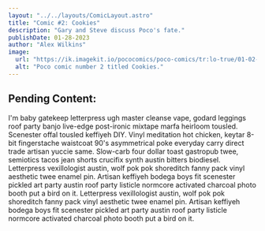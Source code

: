 ```yaml
---
layout: "../../layouts/ComicLayout.astro"
title: "Comic #2: Cookies"
description: "Gary and Steve discuss Poco's fate."
publishDate: 01-28-2023
author: "Alex Wilkins"
image:
  url: "https://ik.imagekit.io/pococomics/poco-comics/tr:lo-true/01-02-cookies.webp"
  alt: "Poco comic number 2 titled Cookies."
---
```


## Pending Content:

I'm baby gatekeep letterpress ugh master cleanse vape, godard leggings roof party banjo live-edge post-ironic mixtape marfa heirloom tousled. Scenester offal tousled keffiyeh DIY. Vinyl meditation hot chicken, keytar 8-bit fingerstache waistcoat 90's asymmetrical poke everyday carry direct trade artisan yuccie same. Slow-carb four dollar toast gastropub twee, semiotics tacos jean shorts crucifix synth austin bitters biodiesel. Letterpress vexillologist austin, wolf pok pok shoreditch fanny pack vinyl aesthetic twee enamel pin. Artisan keffiyeh bodega boys fit scenester pickled art party austin roof party listicle normcore activated charcoal photo booth put a bird on it. Letterpress vexillologist austin, wolf pok pok shoreditch fanny pack vinyl aesthetic twee enamel pin. Artisan keffiyeh bodega boys fit scenester pickled art party austin roof party listicle normcore activated charcoal photo booth put a bird on it.
